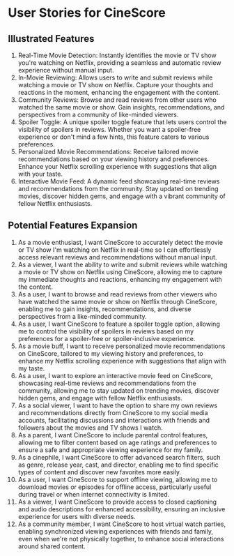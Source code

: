 # User Stories for CineScore

## Illustrated Features

1. Real-Time Movie Detection:
Instantly identifies the movie or TV show you're watching on Netflix, providing a seamless and automatic review experience without manual input.
2. In-Movie Reviewing:
Allows users to write and submit reviews while watching a movie or TV show on Netflix. Capture your thoughts and reactions in the moment, enhancing the engagement with the content.
3. Community Reviews:
Browse and read reviews from other users who watched the same movie or show. Gain insights, recommendations, and perspectives from a community of like-minded viewers.
4. Spoiler Toggle:
A unique spoiler toggle feature that lets users control the visibility of spoilers in reviews. Whether you want a spoiler-free experience or don't mind a few hints, this feature caters to various preferences.
5. Personalized Movie Recommendations:
Receive tailored movie recommendations based on your viewing history and preferences. Enhance your Netflix scrolling experience with suggestions that align with your taste.
6. Interactive Movie Feed:
A dynamic feed showcasing real-time reviews and recommendations from the community. Stay updated on trending movies, discover hidden gems, and engage with a vibrant community of fellow Netflix enthusiasts.

## Potential Features Expansion

1. As a movie enthusiast, I want CineScore to accurately detect the movie or TV show I'm watching on Netflix in real-time so I can effortlessly access relevant reviews and recommendations without manual input.
2. As a viewer, I want the ability to write and submit reviews while watching a movie or TV show on Netflix using CineScore, allowing me to capture my immediate thoughts and reactions, enhancing my engagement with the content.
3. As a user, I want to browse and read reviews from other viewers who have watched the same movie or show on Netflix through CineScore, enabling me to gain insights, recommendations, and diverse perspectives from a like-minded community.
4. As a user, I want CineScore to feature a spoiler toggle option, allowing me to control the visibility of spoilers in reviews based on my preferences for a spoiler-free or spoiler-inclusive experience.
5. As a movie buff, I want to receive personalized movie recommendations on CineScore, tailored to my viewing history and preferences, to enhance my Netflix scrolling experience with suggestions that align with my taste.
6. As a user, I want to explore an interactive movie feed on CineScore, showcasing real-time reviews and recommendations from the community, allowing me to stay updated on trending movies, discover hidden gems, and engage with fellow Netflix enthusiasts.
7. As a social viewer, I want to have the option to share my own reviews and recommendations directly from CineScore to my social media accounts, facilitating discussions and interactions with friends and followers about the movies and TV shows I watch.
8. As a parent, I want CineScore to include parental control features, allowing me to filter content based on age ratings and preferences to ensure a safe and appropriate viewing experience for my family.
9. As a cinephile, I want CineScore to offer advanced search filters, such as genre, release year, cast, and director, enabling me to find specific types of content and discover new favorites more easily.
10. As a user, I want CineScore to support offline viewing, allowing me to download movies or episodes for offline access, particularly useful during travel or when internet connectivity is limited.
11. As a viewer, I want CineScore to provide access to closed captioning and audio descriptions for enhanced accessibility, ensuring an inclusive experience for users with diverse needs.
12. As a community member, I want CineScore to host virtual watch parties, enabling synchronized viewing experiences with friends and family, even when we're not physically together, to enhance social interactions around shared content.